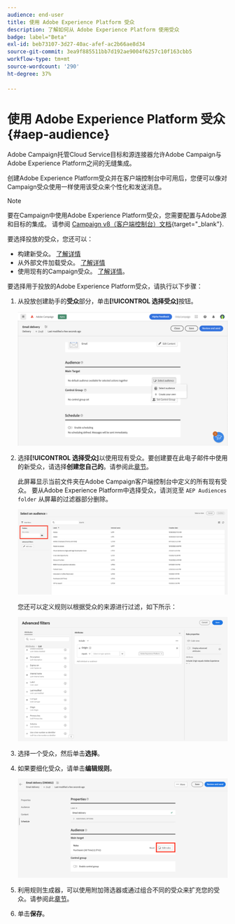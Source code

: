 ```yaml
---
audience: end-user
title: 使用 Adobe Experience Platform 受众
description: 了解如何从 Adobe Experience Platform 使用受众
badge: label="Beta"
exl-id: beb73107-3d27-40ac-afef-ac2b66ae8d34
source-git-commit: 3ea9f885511bb7d192ae9004f6257c10f163cbb5
workflow-type: tm+mt
source-wordcount: '290'
ht-degree: 37%

---
```


# 使用 Adobe Experience Platform 受众{#aep-audience}

Adobe Campaign托管Cloud Service目标和源连接器允许Adobe Campaign与Adobe Experience Platform之间的无缝集成。

创建Adobe Experience Platform受众并在客户端控制台中可用后，您便可以像对Campaign受众使用一样使用该受众来个性化和发送消息。

>[!NOTE]
>
>要在Campaign中使用Adobe Experience Platform受众，您需要配置与Adobe源和目标的集成。 请参阅 [Campaign v8（客户端控制台）文档](https://experienceleague.adobe.com/docs/campaign/campaign-v8/connect/ac-aep/ac-aep.html){target="_blank"}.

要选择投放的受众，您还可以：

* 构建新受众。 [了解详情](segment-builder.md)
* 从外部文件加载受众。 [了解详情](file-audience.md)
* 使用现有的Campaign受众。 [了解详情](add-audience.md)。

要选择用于投放的Adobe Experience Platform受众，请执行以下步骤：

1. 从投放创建助手的&#x200B;**受众**&#x200B;部分，单击&#x200B;**[!UICONTROL 选择受众]**&#x200B;按钮。

   ![](assets/create-audience.png)

1. 选择&#x200B;**[!UICONTROL 选择受众]**&#x200B;以使用现有受众。要创建要在此电子邮件中使用的新受众，请选择&#x200B;**创建您自己的**。请参阅此[章节](segment-builder.md)。

   此屏幕显示当前文件夹在Adobe Campaign客户端控制台中定义的所有现有受众。 要从Adobe Experience Platform中选择受众，请浏览至 `AEP Audiences folder` 从屏幕的过滤器部分删除。

   ![](assets/select-audience-folder.png)

   您还可以定义规则以根据受众的来源进行过滤，如下所示：

   ![](assets/filter-on-aep-audience.png)

1. 选择一个受众，然后单击&#x200B;**选择**。

1. 如果要细化受众，请单击&#x200B;**编辑规则**。

   ![](assets/refine-audience.png)

1. 利用规则生成器，可以使用附加筛选器或通过组合不同的受众来扩充您的受众。请参阅此[章节](segment-builder.md)。

1. 单击&#x200B;**保存**。
